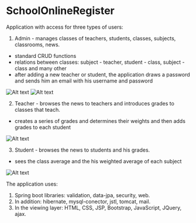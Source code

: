 # SchoolOnlineRegister

Application with access for three types of users:
  1. Admin - manages classes of teachers, students, classes, subjects, classrooms, news.
  - standard CRUD functions
  - relations between classes: subject - teacher, student - class, subject - class and many other
  - after adding a new teacher or student, the application draws a password and sends him an email with his username and password

![Alt text](/imgaes/admin1.png?raw=true "Optional Title")
![Alt text](/imgaes/admin2.png?raw=true "Optional Title")

  2. Teacher - browses the news to teachers and introduces grades to classes that teach.
  - creates a series of grades and determines their weights and then adds grades to each student

![Alt text](/imgaes/teacher.png?raw=true "Optional Title")

  3. Student - browses the news to students and his grades.
  - sees the class average and the his weighted average of each subject

![Alt text](/imgaes/student.png?raw=true "Optional Title")

The application uses:
  1. Spring boot libraries: validation, data-jpa, security, web.
  2. In addition: hibernate, mysql-conector, jstl, tomcat, mail.
  3. In the viewing layer: HTML, CSS, JSP, Bootstrap, JavaScript, JQuery, ajax.
